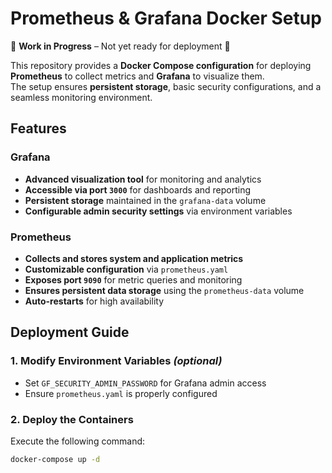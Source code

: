 # Prometheus & Grafana Docker Setup  

🚧 **Work in Progress** – Not yet ready for deployment 🚧  

This repository provides a **Docker Compose configuration** for deploying **Prometheus** to collect metrics and **Grafana** to visualize them.  
The setup ensures **persistent storage**, basic security configurations, and a seamless monitoring environment.

## Features  

### Grafana  
- **Advanced visualization tool** for monitoring and analytics  
- **Accessible via port `3000`** for dashboards and reporting  
- **Persistent storage** maintained in the `grafana-data` volume  
- **Configurable admin security settings** via environment variables  

### Prometheus  
- **Collects and stores system and application metrics**  
- **Customizable configuration** via `prometheus.yaml`  
- **Exposes port `9090`** for metric queries and monitoring  
- **Ensures persistent data storage** using the `prometheus-data` volume  
- **Auto-restarts** for high availability  

## Deployment Guide  

### 1. Modify Environment Variables *(optional)*  
- Set `GF_SECURITY_ADMIN_PASSWORD` for Grafana admin access  
- Ensure `prometheus.yaml` is properly configured  

### 2. Deploy the Containers  
Execute the following command:  
```sh
docker-compose up -d
